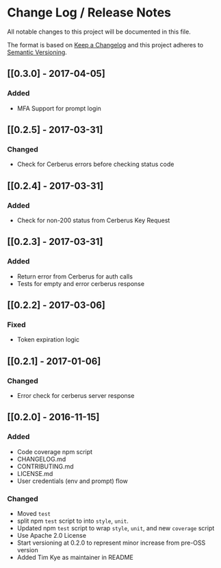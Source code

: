 # Change Log /  Release Notes
All notable changes to this project will be documented in this file.

The format is based on [Keep a Changelog](http://keepachangelog.com/)
and this project adheres to [Semantic Versioning](http://semver.org/).

## [[0.3.0] - 2017-04-05]
### Added
- MFA Support for prompt login

## [[0.2.5] - 2017-03-31]
### Changed
- Check for Cerberus errors before checking status code

## [[0.2.4] - 2017-03-31]
### Added
- Check for non-200 status from Cerberus Key Request

## [[0.2.3] - 2017-03-31]
### Added
- Return error from Cerberus for auth calls
- Tests for empty and error cerberus response

## [[0.2.2] - 2017-03-06]
### Fixed
- Token expiration logic

## [[0.2.1] - 2017-01-06]
### Changed
- Error check for cerberus server response

## [[0.2.0] - 2016-11-15]
### Added
- Code coverage npm script
- CHANGELOG.md
- CONTRIBUTING.md
- LICENSE.md
- User credentials (env and prompt) flow

### Changed
- Moved `test`
- split npm `test` script to into `style`, `unit`.
- Updated npm `test` script to wrap `style`, `unit`, and new `coverage` script
- Use Apache 2.0 License
- Start versioning at 0.2.0 to represent minor increase from pre-OSS version
- Added Tim Kye as maintainer in README
